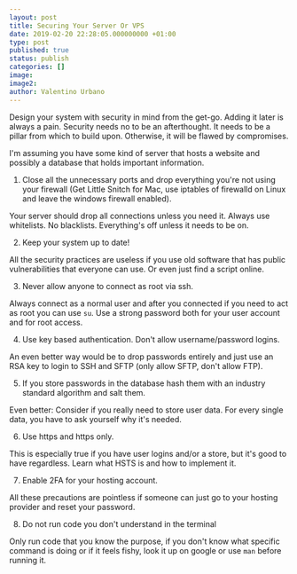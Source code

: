 ```yaml
---
layout: post
title: Securing Your Server Or VPS
date: 2019-02-20 22:28:05.000000000 +01:00
type: post
published: true
status: publish
categories: []
image:
image2:
author: Valentino Urbano
---
```


Design your system with security in mind from the get-go. Adding it later is always a pain. Security needs no to be an afterthought. It needs to be a pillar from which to build upon. Otherwise, it will be flawed by compromises.

I'm assuming you have some kind of server that hosts a website and possibly a database that holds important information.

1.  Close all the unnecessary ports and drop everything you're not using your firewall (Get Little Snitch for Mac, use iptables of firewalld on Linux and leave the windows firewall enabled).

Your server should drop all connections unless you need it. Always use whitelists. No blacklists.
Everything's off unless it needs to be on.

2.  Keep your system up to date!

All the security practices are useless if you use old software that has public vulnerabilities that everyone can use. Or even just find a script online.

3.  Never allow anyone to connect as root via ssh.

Always connect as a normal user and after you connected if you need to act as root you can use `su`.
Use a strong password both for your user account and for root access.

4.  Use key based authentication. Don't allow username/password logins.

An even better way would be to drop passwords entirely and just use an RSA key to login to SSH and SFTP (only allow SFTP, don't allow FTP).

5.  If you store passwords in the database hash them with an industry standard algorithm and salt them.

Even better: Consider if you really need to store user data. For every single data, you have to ask yourself why it's needed.

6.  Use https and https only.

This is especially true if you have user logins and/or a store, but it's good to have regardless. Learn what HSTS is and how to implement it.

7.  Enable 2FA for your hosting account.

All these precautions are pointless if someone can just go to your hosting provider and reset your password.

8. Do not run code you don't understand in the terminal

Only run code that you know the purpose, if you don't know what specific command is doing or if it feels fishy, look it up on google or use `man` before running it.
